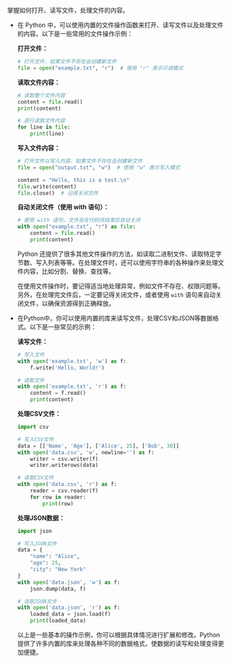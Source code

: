 掌握如何打开、读写文件，处理文件的内容。

- 在 Python 中，可以使用内置的文件操作函数来打开、读写文件以及处理文件的内容。以下是一些常用的文件操作示例：

  **打开文件：**
  ```python
  # 打开文件，如果文件不存在会创建新文件
  file = open("example.txt", "r")  # 使用 "r" 表示只读模式
  ```

  **读取文件内容：**
  ```python
  # 读取整个文件内容
  content = file.read()
  print(content)
  
  # 逐行读取文件内容
  for line in file:
      print(line)
  ```

  **写入文件内容：**
  ```python
  # 打开文件以写入内容，如果文件不存在会创建新文件
  file = open("output.txt", "w")  # 使用 "w" 表示写入模式
  
  content = "Hello, this is a test.\n"
  file.write(content)
  file.close()  # 记得关闭文件
  ```

  **自动关闭文件（使用 with 语句）：**
  ```python
  # 使用 with 语句，文件会在代码块结束后自动关闭
  with open("example.txt", "r") as file:
      content = file.read()
      print(content)
  ```

  Python 还提供了很多其他文件操作的方法，如读取二进制文件、读取特定字节数、写入列表等等。在处理文件时，还可以使用字符串的各种操作来处理文件内容，比如分割、替换、查找等。

  在使用文件操作时，要记得适当地处理异常，例如文件不存在、权限问题等。另外，在处理完文件后，一定要记得关闭文件，或者使用 `with` 语句来自动关闭文件，以确保资源得到正确释放。
  
- 在Python中，你可以使用内置的库来读写文件，处理CSV和JSON等数据格式。以下是一些常见的示例：

  **读写文件：**

  ```python
  # 写入文件
  with open('example.txt', 'w') as f:
      f.write('Hello, World!')
  
  # 读取文件
  with open('example.txt', 'r') as f:
      content = f.read()
      print(content)
  ```

  **处理CSV文件：**
  ```python
  import csv
  
  # 写入CSV文件
  data = [['Name', 'Age'], ['Alice', 25], ['Bob', 30]]
  with open('data.csv', 'w', newline='') as f:
      writer = csv.writer(f)
      writer.writerows(data)
  
  # 读取CSV文件
  with open('data.csv', 'r') as f:
      reader = csv.reader(f)
      for row in reader:
          print(row)
  ```

  **处理JSON数据：**
  ```python
  import json
  
  # 写入JSON文件
  data = {
      "name": "Alice",
      "age": 25,
      "city": "New York"
  }
  with open('data.json', 'w') as f:
      json.dump(data, f)
  
  # 读取JSON文件
  with open('data.json', 'r') as f:
      loaded_data = json.load(f)
      print(loaded_data)
  ```

  以上是一些基本的操作示例，你可以根据具体情况进行扩展和修改。Python提供了许多内置的库来处理各种不同的数据格式，使数据的读写和处理变得更加便捷。